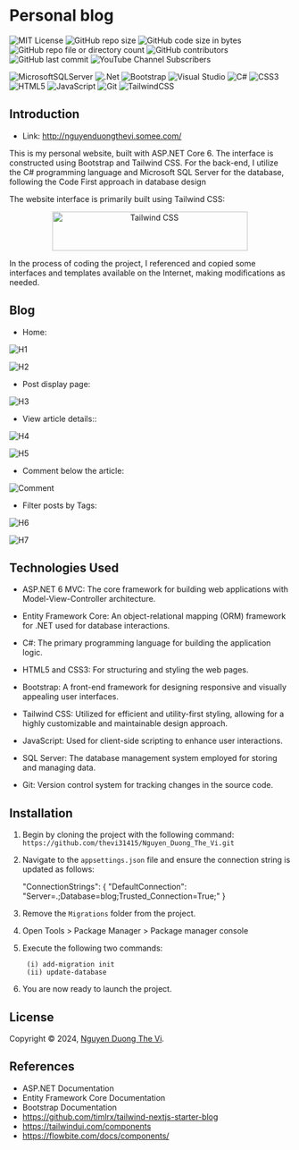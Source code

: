 # Personal blog
  ![MIT License](https://img.shields.io/github/license/dotnet/aspnetcore?color=%230b0&style=flat-square)
  ![GitHub repo size](https://img.shields.io/github/repo-size/thevi31415/Nguyen_Duong_The_Vi)
  ![GitHub code size in bytes](https://img.shields.io/github/languages/code-size/thevi31415/Nguyen_Duong_The_Vi)
  ![GitHub repo file or directory count](https://img.shields.io/github/directory-file-count/thevi31415/Nguyen_Duong_The_Vi)
  ![GitHub contributors](https://img.shields.io/github/contributors/thevi31415/Nguyen_Duong_The_Vi)
  ![GitHub last commit](https://img.shields.io/github/last-commit/thevi31415/Nguyen_Duong_The_Vi)
  ![YouTube Channel Subscribers](https://img.shields.io/youtube/channel/subscribers/UCHolhpqtcjh-r4bICRRnqyA)

 
![MicrosoftSQLServer](https://img.shields.io/badge/Microsoft%20SQL%20Server-CC2927?style=for-the-badge&logo=microsoft%20sql%20server&logoColor=white)
![.Net](https://img.shields.io/badge/.NET-5C2D91?style=for-the-badge&logo=.net&logoColor=white)
![Bootstrap](https://img.shields.io/badge/bootstrap-%238511FA.svg?style=for-the-badge&logo=bootstrap&logoColor=white)
![Visual Studio](https://img.shields.io/badge/Visual%20Studio-5C2D91.svg?style=for-the-badge&logo=visual-studio&logoColor=white)
![C#](https://img.shields.io/badge/c%23-%23239120.svg?style=for-the-badge&logo=csharp&logoColor=white)
![CSS3](https://img.shields.io/badge/css3-%231572B6.svg?style=for-the-badge&logo=css3&logoColor=white)
![HTML5](https://img.shields.io/badge/html5-%23E34F26.svg?style=for-the-badge&logo=html5&logoColor=white)
![JavaScript](https://img.shields.io/badge/javascript-%23323330.svg?style=for-the-badge&logo=javascript&logoColor=%23F7DF1E)
![Git](https://img.shields.io/badge/git-%23F05033.svg?style=for-the-badge&logo=git&logoColor=white)
![TailwindCSS](https://img.shields.io/badge/Tailwind_CSS-38B2AC?style=for-the-badge&logo=tailwind-css&logoColor=white)
## Introduction
- Link: http://nguyenduongthevi.somee.com/
  
This is my personal website, built with ASP.NET Core 6. The interface is constructed using Bootstrap and Tailwind CSS. For the back-end, I utilize the C# programming language and Microsoft SQL Server for the database, following the Code First approach in database design

The website interface is primarily built using Tailwind CSS:
<p align="center">
  <a href="https://tailwindcss.com" target="_blank">
    <picture>
      <source media="(prefers-color-scheme: dark)" srcset="https://raw.githubusercontent.com/tailwindlabs/tailwindcss/HEAD/.github/logo-dark.svg">
      <source media="(prefers-color-scheme: light)" srcset="https://raw.githubusercontent.com/tailwindlabs/tailwindcss/HEAD/.github/logo-light.svg">
      <img alt="Tailwind CSS" src="https://raw.githubusercontent.com/tailwindlabs/tailwindcss/HEAD/.github/logo-light.svg" width="350" height="70" style="max-width: 100%;">
    </picture>
  </a>
</p>
In the process of coding the project, I referenced and copied some interfaces and templates available on the Internet, making modifications as needed.

## Blog
- Home:
  
![H1](https://github.com/thevi31415/Nguyen_Duong_The_Vi/assets/92256900/37f78887-c51a-454f-ae6b-a4f7997e37c4)

![H2](https://github.com/thevi31415/Nguyen_Duong_The_Vi/assets/92256900/f03274ea-5605-4201-a4de-1334e0a4e1d6)

- Post display page:

![H3](https://github.com/thevi31415/Nguyen_Duong_The_Vi/assets/92256900/5a0998a6-46a1-4f7d-a828-41dfc8cb6078)

- View article details::

![H4](https://github.com/thevi31415/Nguyen_Duong_The_Vi/assets/92256900/acd650fa-141f-43cf-9c84-55357f312ba8)

![H5](https://github.com/thevi31415/Nguyen_Duong_The_Vi/assets/92256900/c9a170e8-9dc2-4510-bf87-19eaf46e42f1)
- Comment below the article:
  
 ![Comment](https://github.com/thevi31415/Nguyen_Duong_The_Vi/assets/92256900/522b8794-3f03-4948-b734-f196a8ea9de9)

- Filter posts by Tags:
  
![H6](https://github.com/thevi31415/Nguyen_Duong_The_Vi/assets/92256900/2d68ad7f-d284-42ef-a2bd-c728b3b5ebc3)

![H7](https://github.com/thevi31415/Nguyen_Duong_The_Vi/assets/92256900/7597e573-1c8d-4003-924d-69d02a594061)

## Technologies Used
- ASP.NET 6 MVC: The core framework for building web applications with Model-View-Controller architecture.

- Entity Framework Core: An object-relational mapping (ORM) framework for .NET used for database interactions.

- C#: The primary programming language for building the application logic.

- HTML5 and CSS3: For structuring and styling the web pages.

- Bootstrap: A front-end framework for designing responsive and visually appealing user interfaces.
  
- Tailwind CSS: Utilized for efficient and utility-first styling, allowing for a highly customizable and maintainable design approach.

- JavaScript: Used for client-side scripting to enhance user interactions.

- SQL Server: The database management system employed for storing and managing data.

- Git: Version control system for tracking changes in the source code.

## Installation
1. Begin by cloning the project with the following command:
   `https://github.com/thevi31415/Nguyen_Duong_The_Vi.git`
2. Navigate to the  `appsettings.json` file and ensure the connection string is updated as follows:

   "ConnectionStrings": {
     "DefaultConnection": "Server=.;Database=blog;Trusted_Connection=True;"
   }

3. Remove the  `Migrations` folder from the project.
4. Open Tools > Package Manager > Package manager console
5. Execute the following two commands:
    ```
     (i) add-migration init
     (ii) update-database
     ````
6. You are now ready to launch the project.

## License

Copyright © 2024, [Nguyen Duong The Vi](https://github.com/thevi31415).
## References
- ASP.NET Documentation
- Entity Framework Core Documentation
- Bootstrap Documentation
- https://github.com/timlrx/tailwind-nextjs-starter-blog
- https://tailwindui.com/components
- https://flowbite.com/docs/components/
